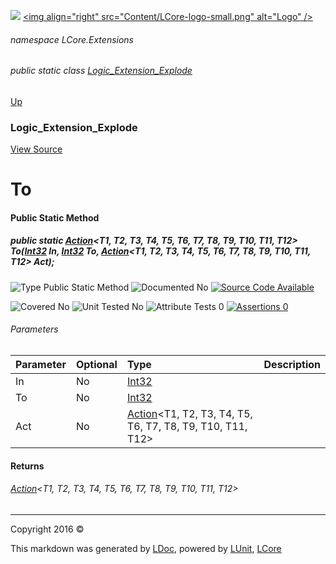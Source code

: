 ![](Content/LCore-banner-small.png "")
[&lt;img align=&quot;right&quot; src=&quot;Content/LCore-logo-small.png&quot; alt=&quot;Logo&quot; /&gt;](../README.md)

###### namespace LCore.Extensions

###### public static class [Logic_Extension_Explode](docs/Logic_Extension_Explode.md)
[Up](docs/Logic_Extension_Explode.md)

### Logic_Extension_Explode
[View Source](Dynamic%20Code/CodeExplode/Logic_Extension_Explode.cs)

# To

#### Public Static Method

##### public static <a href="https://msdn.microsoft.com/en-us/library/dd402748.aspx" alt="" target="_blank">Action</a>&lt;T1, T2, T3, T4, T5, T6, T7, T8, T9, T10, T11, T12&gt; To(<a href="https://msdn.microsoft.com/en-us/library/system.int32.aspx" alt="">Int32</a> In, <a href="https://msdn.microsoft.com/en-us/library/system.int32.aspx" alt="">Int32</a> To, <a href="https://msdn.microsoft.com/en-us/library/dd402748.aspx" alt="" target="_blank">Action</a>&lt;T1, T2, T3, T4, T5, T6, T7, T8, T9, T10, T11, T12&gt; Act);

![Type Public Static Method](http://b.repl.ca/v1/Type-Public%20Static%20Method-blue.png "")     ![Documented No](http://b.repl.ca/v1/Documented-No-red.png "") [![Source Code Available](http://b.repl.ca/v1/Source%20Code-Available-brightgreen.png "")](Dynamic%20Code/CodeExplode/Logic_Extension_Explode.cs#L2255)

![Covered No](http://b.repl.ca/v1/Covered-No-red.png "") ![Unit Tested No](http://b.repl.ca/v1/Unit%20Tested-No-lightgrey.png "") ![Attribute Tests 0](http://b.repl.ca/v1/Attribute%20Tests-0-lightgrey.png "") [![Assertions 0](http://b.repl.ca/v1/Assertions-0-lightgrey.png "")](Dynamic%20Code/CodeExplode/Logic_Extension_Explode.cs)

###### Parameters

Parameter | Optional | Type | Description
:---  | :---  | :---  | :--- 
In | No | [Int32](https://msdn.microsoft.com/en-us/library/system.int32.aspx) | 
To | No | [Int32](https://msdn.microsoft.com/en-us/library/system.int32.aspx) | 
Act | No | <a href="https://msdn.microsoft.com/en-us/library/dd402748.aspx" alt="" target="_blank">Action</a>&lt;T1, T2, T3, T4, T5, T6, T7, T8, T9, T10, T11, T12&gt; | 


#### Returns

###### <a href="https://msdn.microsoft.com/en-us/library/dd402748.aspx" alt="" target="_blank">Action</a>&lt;T1, T2, T3, T4, T5, T6, T7, T8, T9, T10, T11, T12&gt;



---

Copyright 2016 &copy; [](../README.md) [](../TableOfContents.md)

This markdown was generated by [LDoc](https://github.com/CodeSingularity/LDoc), powered by [LUnit](https://github.com/CodeSingularity/LUnit), [LCore](https://github.com/CodeSingularity/LCore)
